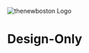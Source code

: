 <img src="https://thenewboston.com/static/media/thenewboston-primary.52b925da.svg" alt="thenewboston Logo">

# Design-Only
